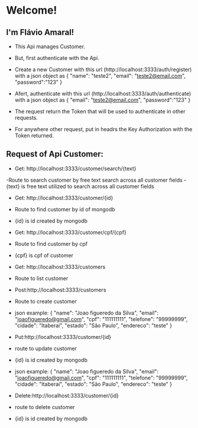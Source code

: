 # Welcome!

 

## I'm Flávio Amaral!

- This Api manages Customer.

- But, first authenticate with the Api.

- Create a new Customer with this url (http://localhost:3333/auth/register) with a json object as
{
    "name": "teste2",
    "email": "teste2@email.com",
    "password":"123"
}

- Afert, authenticate with this url (http://localhost:3333/auth/authenticate) with a json object as
{
    "email": "teste2@email.com",
    "password":"123"
}

- The request return the Token that will be used to authenticate in other requests.
- For  anywhere other request, put in headrs the Key Authorization with the Token returned.

## Request of Api Customer:

- Get: http://localhost:3333/customer/search/{text}

-Route to search customer by free text search across all customer fields
-{text} is free text utilized to search across all customer fields

- Get: http://localhost:3333/customer/{id}

- Route to find customer by id  of mongodb
- {id} is id created by mongodb

- Get: http://localhost:3333/customer/cpf/{cpf}

- Route to find customer by cpf
- {cpf} is cpf of customer

- Get: http://localhost:3333/customers

- Route to list customer

- Post:http://localhost:3333/customers

- Route to create customer
- json example: {
    "name": "Joao figueredo da Silva",
    "email": "joaofigueredo@gmail.com",
    "cpf": "111111111",
    "telefone": "99999999",
    "cidade": "Itaberaí",
    "estado": "São Paulo",
    "endereco": "teste"
}

- Put:http://localhost:3333/customer/{id}

- route to update customer
- {id} is id created by mongodb
- json example: {
    "name": "Joao figueredo da Silva",
    "email": "joaofigueredo@gmail.com",
    "cpf": "111111111",
    "telefone": "99999999",
    "cidade": "Itaberaí",
    "estado": "São Paulo",
    "endereco": "teste"
}

- Delete:http://localhost:3333/customer/{id}

- route to delete customer
- {id} is id created by mongodb